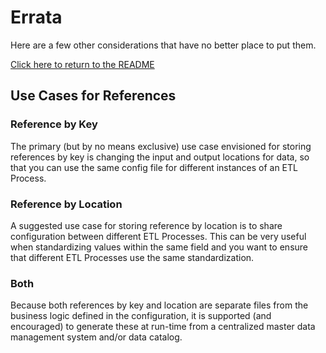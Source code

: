 # Errata
Here are a few other considerations that have no better place to put them.

[Click here to return to the README](../README.md)

## Use Cases for References
### Reference by Key
The primary (but by no means exclusive) use case envisioned for storing references by key is changing the input and output locations for data, so that you can use the same config file for different instances of an ETL Process.

### Reference by Location
A suggested use case for storing reference by location is to share configuration between different ETL Processes. This can be very useful when standardizing values within the same field and you want to ensure that different ETL Processes use the same standardization.

### Both
Because both references by key and location are separate files from the business logic defined in the configuration, it is supported (and encouraged) to generate these at run-time from a centralized master data management system and/or data catalog.
